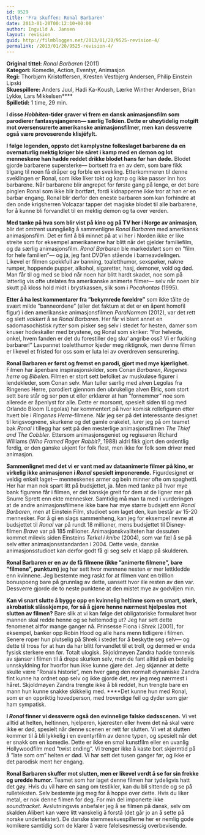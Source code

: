 ```yaml
---
id: 9529
title: 'Fra skuffen: Ronal Barbaren'
date: 2013-01-20T00:12:10+00:00
author: Ingvild A. Jansen
layout: revision
guid: http://filmbloggen.net/2013/01/20/9525-revision-4/
permalink: /2013/01/20/9525-revision-4/
---
```

**Original tittel:** _Ronal Barbaren_ (2011)  
**Kategori:** Komedie, Action, Eventyr, Animasjon  
**Regi:** Thorbjørn Kristoffersen, Kresten Vestbjerg Andersen, Philip Einstein Lipski  
**Skuespillere:** Anders Juul, Hadi Ka-Koush, Lærke Winther Andersen, Brian Lykke, Lars Mikkelsen****  
**Spilletid:** 1 time, 29 min.

**I disse _Hobbiten_-tider graver vi frem en dansk animasjonsfilm som parodierer fantasysjangeren— særlig Tolkien. Dette er uhøytidelig motgift mot oversensurerte amerikanske animasjonsfilmer, men kan dessverre også være provoserende klisjéfylt.<!--more-->**

**I følge legenden, oppsto det kamplystne folkeslaget barbarene da** **en overnaturlig mektig kriger ble såret i kamp med en demon og lot menneskene han hadde reddet drikke blodet hans før han døde.** Blodet gjorde barbarene supersterke— bortsett fra en av dem, som bare fikk tilgang til noen få dråper og forble en svekling. Etterkommeren til denne sveklingen er Ronal, som ikke liker tokt og kamp og ikke passer inn hos barbarene. Når barbarene blir angrepet for første gang på lenge, er det bare pinglen Ronal som ikke blir bortført, fordi kidnapperne ikke tror at han er en barbar engang. Ronal blir derfor den eneste barbaren som kan forhindre at den onde krigsherren Volcazar tapper det magiske blodet til alle barbarene, for å kunne bli forvandlet til en mektig demon og ta over verden.

**Med tanke på hva som blir vist på kino og på TV her i Norge av animasjon**, blir det omtrent uunngåelig å sammenligne _Ronal Barbaren_ med amerikansk animasjonsfilm. Det er fint å bli minnet på at vi her i Norden ikke er like streite som for eksempel amerikanerne har blitt når det gjelder familiefilm, og da særlig animasjonsfilm. _Ronal Barbaren_ ble markedsført som en ”film for hele familien”— og ja, jeg fant DVD’en stående i barneavdelingen. Likevel er filmen spekkfull av banning, toaletthumor, sexspøker, nakne rumper, hoppende pupper, alkohol, sigaretter, hasj, demoner, vold og død. Man får til og med se blod når noen har blitt hardt skadet, noe som på latterlig vis ofte utelates fra amerikanske animerte filmer— selv når noen blir skutt på kloss hold midt i brystkassen, slik som i _Pocahontas_ (1995).

**Etter å ha lest kommentarer fra ”bekymrede foreldre”** som ikke tålte de svært milde ”banneordene” (eller det faktum at det er en åpent homofil figur) i den amerikanske animasjonsfilmen _ParaNorman_ (2012), var det rett og slett _vakkert_ å se _Ronal Barbaren_. Her får vi blant annet en sadomasochistisk rytter som pisker seg selv i stedet for hesten, damer som knuser hodeskaller med brystene, og Ronal som skriker: ”For helvede, onkel, hvem fanden er det du forestiller deg sku’ angribe oss? Vi er fucking barbarer!” Lavpannet toaletthumor kjeder meg riktignok, men denne filmen er likevel et fristed for oss som er luta lei av overdreven sensurering.

**Ronal Barbaren er først og fremst en parodi, gjort med mye kjærlighet.** Filmen har åpenbare inspirasjonskilder, som Conan _Barbaren_, _Ringenes herre_ og _Bibelen_. Filmen er stort sett befolket av muskuløse figurer i lendekleder, som Conan selv. Man tuller særlig med alven Legolas fra Ringenes Herre, parodiert gjennom den ubrukelige alven Elric, som stort sett bare står og ser pen ut eller erklærer at han ”fornemmer” noe som allerede er åpenlyst for alle. Dette er morsomt, spesielt siden til og med Orlando Bloom (Legolas) har kommentert på hvor komisk rollefiguren etter hvert ble i _Ringenes Herre_-filmene. Når jeg ser på det interessante designet til krigsvognene, skurkene og det gamle orakelet, lurer jeg på om teamet bak _Ronal_ i tillegg har sett på den mesterlige animasjonsfilmen _The Thief and The Cobbler_. Ettersom animasjonsgeniet og regissøren Richard Williams (_Who Framed Roger Rabbit?_, 1988) aldri fikk gjort den ordentlig ferdig, er den ganske ukjent for folk flest, men ikke for folk som driver med animasjon.

<div class="video-shortcode">
</div>

**Sammenlignet med det vi er vant med av dataanimerte filmer på kino, er virkelig ikke animasjonen i _Ronal_ spesielt imponerende.** Figurdesignet er veldig enkelt laget— menneskenes armer og bein minner ofte om spaghetti. Her har man nok spart litt på budsjettet, ja. Men med tanke på hvor mye bank figurene får i filmen, er det kanskje greit for dem at de ligner mer på Snurre Sprett enn ekte mennesker. Samtidig må man ta med i vurderingen at de andre animasjonsfilmene ikke bare har mye større budsjett enn _Ronal Barbaren_, men at Einstein Film, studioet som laget den, kun består av 15-20 mennesker. For å gi en slags sammenheng, kan jeg for eksempel nevne at budsjettet til _Ronal_ var på rundt 18 millioner, mens budsjettet til Disney-filmen _Brave_ var på 185 millioner. Animasjonskvaliteten har dessuten kommet milevis siden Einsteins _Terkel i knibe_ (2004), som var fæl å se på selv etter animasjonsstandarden i 2004. Dette vesle, danske animasjonsstudioet kan derfor godt få gi seg selv et klapp på skulderen.

**Ronal Barbaren er en av de få filmene (ikke ”animerte filmene”, bare ”filmene”, punktum)** jeg har sett hvor mennene nesten er mer lettkledde enn kvinnene. Jeg bestemte meg raskt for at filmen vant en trillion bonuspoeng bare på grunnlag av dette, uansett hvor ille resten av den var. Dessverre gjorde de to neste punktene at den mistet mye av godviljen min.

**Kan vi snart slutte å bygge opp en kvinnelig heltinne som en smart, sterk, akrobatisk slåsskjempe, for så å gjøre henne nærmest hjelpesløs mot slutten av filmen?** Bare slik at vi kan følge det obligatoriske formularet hvor mannen skal redde henne og se heltemodig ut? Jeg har sett dette fenomenet altfor mange ganger nå. Prinsesse Fiona i _Shrek_ (2001), for eksempel, banker opp Robin Hood og alle hans menn tidligere i filmen. Senere roper hun plutselig på Shrek i stedet for å beskytte seg selv— og dette til tross for at hun da har blitt forvandlet til et troll, og dermed er enda fysisk sterkere enn før. Totalt ulogisk. Skjoldmøyen Zandra hadde tonnevis av sjanser i filmen til å drepe skurken selv, men de fant alltid på en beleilig unnskyldning for hvorfor hun ikke kunne gjøre det. Jeg skjønner at dette skulle være ”Ronals historie”, men hver gang den normalt dynamiske Zandra fint kunne ha ordnet opp selv og ikke gjorde det, rev jeg meg nærmest i håret. Skjoldmøyen Zandra trengte ikke å bli reddet, hun trengte bare en mann hun kunne snakke skikkelig med. ****Det kunne hun med Ronal, som er en oppriktig hovedperson, med troverdige feil og dyder som gjør ham sympatisk.

**I _Ronal_ finner vi dessverre også den evinnelige falske dødsscenen.** Vi vet alltid at helten, heltinnen, hjelperen, kjæresten eller hvem det nå skal være ikke er død, spesielt når denne scenen er rett før slutten. Vi vet at slutten kommer til å bli lykkelig i en eventyrfilm av denne typen, og spesielt når det er snakk om en komedie. Dette er ikke en smal kunstfilm eller en uvanlig Hollywoodfilm med ”twist ending”. Vi trenger ikke å kaste bort skjermtid på å ”late som om” helten er død. Vi har sett det tusen ganger før, og ikke er det parodisk ment her engang.

**Ronal Barbaren skuffer mot slutten, men er likevel verdt å se for sin frekke og uredde humor.** Teamet som har laget denne filmen har tydeligvis hatt det gøy. Hvis du vil høre en sang om testikler, kan du bli sittende og se på rulleteksten. Selv bestemte jeg meg for å hoppe over dette. Hvis du liker metal, er nok denne filmen for deg. For min del imponerte ikke _soundtracket_. Avslutningsvis anbefaler jeg å se filmen på dansk, selv om skalden Alibert kan være litt vanskelig å forstå (det går jo an å sette på norske undertekster). De danske stemmeskuespillerne her er nemlig gode komikere samtidig som de klarer å være følelsesmessig overbevisende.

<div class="video-shortcode">
</div>